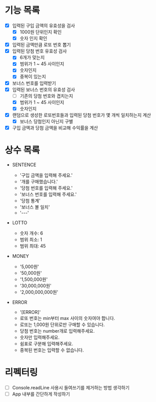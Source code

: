 # 기능 목록

- [x] 입력된 구입 금액의 유효성을 검사
  - [x] 1000원 단위인지 확인
  - [x] 숫자 인지 확인
- [x] 입력된 금액만큼 로또 번호 뽑기
- [x] 입력된 당첨 번호 유효성 검사
  - [x] 6개가 맞는지
  - [x] 범위가 1 ~ 45 사이인지
  - [x] 숫자인지
  - [x] 중복이 있는지
- [x] 보너스 번호를 입력받기
- [x] 입력된 보너스 번호의 유효성 검사
  - [ ] 기존의 당첨 번호와 겹치는지
  - [x] 범위가 1 ~ 45 사이인지
  - [x] 숫자인지
- [x] 랜덤으로 생성한 로또번호들과 입력된 당첨 번호가 몇 개씩 일치하는지 계산
  - [x] 보너스 당첨인지 아닌지 구별
- [x] 구입 금액과 당첨 금액을 비교해 수익률을 계산

# 상수 목록

- SENTENCE

  - '구입 금액을 입력해 주세요.'
  - '개를 구매했습니다.'
  - '당첨 번호를 입력해 주세요.'
  - '보너스 번호를 입력해 주세요.'
  - '당첨 통계'
  - '보너스 볼 일치'
  - '---'

- LOTTO

  - 숫자 개수: 6
  - 범위 최소: 1
  - 범위 최대: 45

- MONEY

  - '5,000원'
  - '50,000원'
  - '1,500,000원'
  - '30,000,000원'
  - '2,000,000,000원'

- ERROR
  - '[ERROR]'
  - 로또 번호는 min부터 max 사이의 숫자여야 합니다.
  - 로또는 1,000원 단위로만 구매할 수 있습니다.
  - 당첨 번호는 number개로 입력해주세요.
  - 숫자만 입력해주세요.
  - 쉼표로 구분해 입력해주세요.
  - 중복된 번호는 입력할 수 없습니다.

# 리펙터링

- [ ] Console.readLine 사용시 들여쓰기를 제거하는 방법 생각하기
- [ ] App 내부를 간단하게 작성하기
